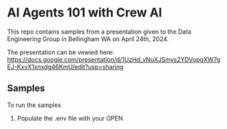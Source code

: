 # AI Agents 101 with Crew AI
This repo contains samples from a presentation given to the Data Engineering Group in Bellingham WA on April 24th, 2024.

The presentation can be vewied here:
https://docs.google.com/presentation/d/1UzHd_yNuXJSmys2YDVopqXW7gEJ-KxvX1xnxdg46KmU/edit?usp=sharing

## Samples
To run the samples
1. Populate the .env file with your OPEN
